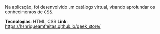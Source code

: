 Na aplicação, foi desenvolvido um catálogo virtual, visando aprofundar os conhecimentos de CSS.

**Tecnologias**: HTML, CSS
**Link**: https://henriqueamfreitas.github.io/geek_store/
